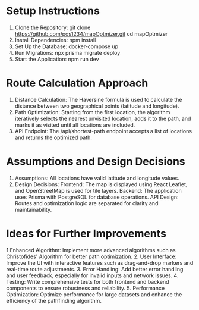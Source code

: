 # Setup Instructions

1. Clone the Repository:
   git clone https://github.com/pos1234/mapOptmizer.git
   cd mapOptmizer
2. Install Dependencies:
   npm install
3. Set Up the Database:
   docker-compose up
4. Run Migrations:
   npx prisma migrate deploy
5. Start the Application:
   npm run dev
   
# Route Calculation Approach

1. Distance Calculation:
   The Haversine formula is used to calculate the distance between two geographical points (latitude and longitude).
2. Path Optimization:
   Starting from the first location, the algorithm iteratively selects the nearest unvisited location, adds it to the path, and marks it as visited until all locations are included.
3. API Endpoint:
   The /api/shortest-path endpoint accepts a list of locations and returns the optimized path.

# Assumptions and Design Decisions

1. Assumptions:
   All locations have valid latitude and longitude values.
2. Design Decisions:
   Frontend: The map is displayed using React Leaflet, and OpenStreetMap is used for tile layers.
   Backend: The application uses Prisma with PostgreSQL for database operations.
   API Design: Routes and optimization logic are separated for clarity and maintainability.

# Ideas for Further Improvements

1 Enhanced Algorithm:
  Implement more advanced algorithms such as Christofides' Algorithm for better path optimization.
2. User Interface:
   Improve the UI with interactive features such as drag-and-drop markers and real-time route adjustments.
3. Error Handling:
   Add better error handling and user feedback, especially for invalid inputs and network issues.
4. Testing:
   Write comprehensive tests for both frontend and backend components to ensure robustness and reliability.
5. Performance Optimization:
   Optimize performance for large datasets and enhance the efficiency of the pathfinding algorithm.
